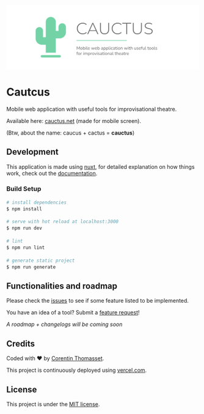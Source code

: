 ![cauctus-logo](./.github/logo.png)

# Cautcus

Mobile web application with useful tools for improvisational theatre.

Available here: [cauctus.net](https://cauctus.net) (made for mobile screen).

(Btw, about the name: caucus + cactus = **cauctus**)

## Development 
This application is made using [nuxt](https://nuxtjs.org), for detailed explanation on how things work, check out the [documentation](https://nuxtjs.org).

### Build Setup

```bash
# install dependencies
$ npm install

# serve with hot reload at localhost:3000
$ npm run dev

# lint
$ npm run lint

# generate static project
$ npm run generate
```

## Functionalities and roadmap
Please check the [issues](https://github.com/CorentinTh/cauctus/issues) to see if some feature listed to be implemented.

You have an idea of a tool? Submit a [feature request](https://github.com/CorentinTh/cauctus/issues/new?assignees=corentinth&labels=&template=feature_request.md&title=)!

*A roadmap + changelogs will be coming soon* 

## Credits
Coded with ❤️ by [Corentin Thomasset](//corentin-thomasset.fr).

This project is continuously deployed using [vercel.com](https://vercel.com).

## License
This project is under the [MIT license](LICENSE).

